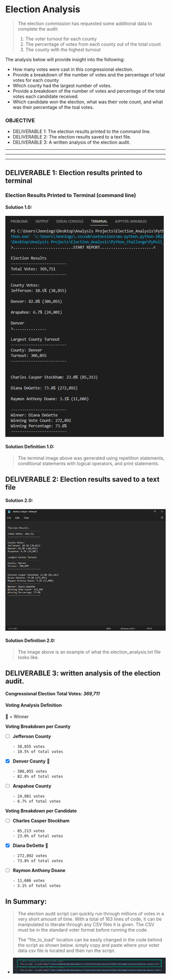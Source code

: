 # Election Analysis

> The election commission has requested some additional data to complete the audit:
>
> 1. The voter turnout for each county
> 2. The percentage of votes from each county out of the total count
> 3. The county with the highest turnout

The analysis below will provide insight into the following:
- How many votes were cast in this congressional election.
- Provide a breakdown of the number of votes and the percentage of total votes for each county
- Which county had the largest number of votes.
- Provide a breakdown of the number of votes and percentage of the total votes each candidate received.
- Which candidate won the election, what was their vote count, and what was their percentage of the toal votes.

### OBJECTIVE

- DELIVERABLE 1: The election results printed to the command line.
- DELIVERABLE 2: The election results saved to a text file.
- DELIVERABLE 3: A written analysis of the election audit.

---
---
---
## DELIVERABLE 1: Election results printed to terminal

### Election Results Printed to Terminal (command line)

#### Solution 1.0:
![This is an image](https://github.com/jcaraway-na/Election_Analysis/blob/main/resources/election_analysis_terminal.png)

#### Solution Definition 1.0:

> The terminal image above was generated using repetition statements, conditional statements with logical operators, and print statements.

## DELIVERABLE 2: Election results saved to a text file

#### Solution 2.0:
![This is an image](https://github.com/jcaraway-na/Election_Analysis/blob/main/resources/election_analysis_text.png)

#### Solution Definition 2.0:

> The image above is an example of what the election_analysis.txt file looks like.

## DELIVERABLE 3: written analysis of the election audit.

**Congressional Election Total Votes: _369,711_**

#### Voting Analysis Definition

🎉 = Winner

**Voting Breakdown per County**

- [ ]  **Jefferson County**

       - 38,855 votes
       - 10.5% of total votes
- [x]  **Denver County** :tada:
       
       - 306,055 votes
       - 82.8% of total votes
       
- [ ]  **Arapahoe County**
       
       - 24,801 votes
       - 6.7% of total votes

**Voting Breakdown per Candidate**

- [ ]  **Charles Casper Stockham**

       - 85,213 votes
       - 23.0% of total votes
- [x]  **Diana DeGette** :tada:
       
       - 272,892 votes
       - 73.8% of total votes
- [ ]  **Raymon Anthony Doane**
       
       - 11,606 votes
       - 3.1% of total votes

## In Summary:

> The election audit script can quickly run through millions of votes in a very short amount of time. With a total of 163 lines of code, it can be manipulated to        itterate through any CSV files it is given. The CSV must be in the standard voter format before running the code. 
>
> The "file_to_load" location can be easily changed in the code behind the script as shown below. simply copy and paste where your voter data csv file is located and then run the script. 

- ![This is an image](https://github.com/jcaraway-na/Election_Analysis/blob/main/resources/file_read_from.png)
